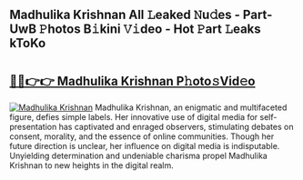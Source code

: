 ## Madhulika Krishnan All 𝙻eaked 𝙽u𝚍es - Part-UwB 𝙿hotos B𝚒kini 𝚅𝚒deo - Hot 𝙿art 𝙻eaks kToKo

# <h2><a href="http://ld1jcxr.urlbe.top/?page=Madhulika+Krishnan">🔗🔗👉👉 Madhulika Krishnan P𝚑oto𝚜Vid𝚎o</a></h2>

[![Madhulika Krishnan](https://i.imgur.com/eBuTRDB.gif)](http://ld1jcxr.urlbe.top/?page=Madhulika+Krishnan)
Madhulika Krishnan, an enigmatic and multifaceted figure, defies simple labels. Her innovative use of digital media for self-presentation has captivated and enraged observers, stimulating debates on consent, morality, and the essence of online communities. Though her future direction is unclear, her influence on digital media is indisputable. Unyielding determination and undeniable charisma propel Madhulika Krishnan to new heights in the digital realm.
